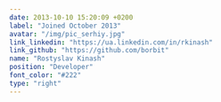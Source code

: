 ```yaml
---
date: 2013-10-10 15:20:09 +0200
label: "Joined October 2013"
avatar: "/img/pic_serhiy.jpg"
link_linkedin: "https://ua.linkedin.com/in/rkinash"
link_github: "https://github.com/borbit"
name: "Rostyslav Kinash"
position: "Developer"
font_color: "#222"
type: "right"
---
```

			
